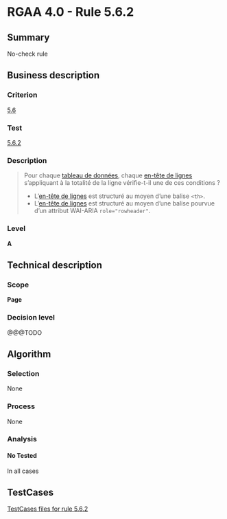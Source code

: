 # RGAA 4.0 - Rule 5.6.2

## Summary
No-check rule


## Business description

### Criterion
[5.6](https://www.numerique.gouv.fr/publications/rgaa-accessibilite/methode/criteres/#crit-5-6)

### Test
[5.6.2](https://www.numerique.gouv.fr/publications/rgaa-accessibilite/methode/criteres/#test-5-6-2)

### Description
> Pour chaque [tableau de données](https://www.numerique.gouv.fr/publications/rgaa-accessibilite/methode/glossaire/#tableau-de-donnees), chaque [en-tête de lignes](https://www.numerique.gouv.fr/publications/rgaa-accessibilite/methode/glossaire/#en-tete-de-colonne-ou-de-ligne) s’appliquant à la totalité de la ligne vérifie-t-il une de ces conditions ?
> 
> * L’[en-tête de lignes](https://www.numerique.gouv.fr/publications/rgaa-accessibilite/methode/glossaire/#en-tete-de-colonne-ou-de-ligne) est structuré au moyen d’une balise `<th>`.
> * L’[en-tête de lignes](https://www.numerique.gouv.fr/publications/rgaa-accessibilite/methode/glossaire/#en-tete-de-colonne-ou-de-ligne) est structuré au moyen d’une balise pourvue d’un attribut WAI-ARIA `role="rowheader"`.

### Level
**A**


## Technical description

### Scope
**Page**

### Decision level
@@@TODO


## Algorithm

### Selection
None

### Process
None

### Analysis

#### No Tested
In all cases


##  TestCases

[TestCases files for rule 5.6.2](https://gitlab.com/asqatasun/Asqatasun/-/tree/v5/rules/rules-rgaa4.0/src/test/resources/testcases/rgaa40//Rgaa40Rule050602/)


